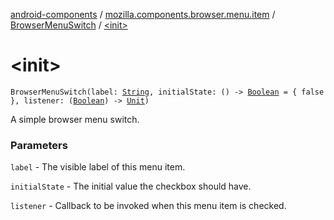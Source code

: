 [android-components](../../index.md) / [mozilla.components.browser.menu.item](../index.md) / [BrowserMenuSwitch](index.md) / [&lt;init&gt;](./-init-.md)

# &lt;init&gt;

`BrowserMenuSwitch(label: `[`String`](https://kotlinlang.org/api/latest/jvm/stdlib/kotlin/-string/index.html)`, initialState: () -> `[`Boolean`](https://kotlinlang.org/api/latest/jvm/stdlib/kotlin/-boolean/index.html)` = { false }, listener: (`[`Boolean`](https://kotlinlang.org/api/latest/jvm/stdlib/kotlin/-boolean/index.html)`) -> `[`Unit`](https://kotlinlang.org/api/latest/jvm/stdlib/kotlin/-unit/index.html)`)`

A simple browser menu switch.

### Parameters

`label` - The visible label of this menu item.

`initialState` - The initial value the checkbox should have.

`listener` - Callback to be invoked when this menu item is checked.